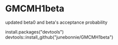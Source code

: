 # GMCMH1beta
updated beta0 and beta's acceptance probability

install.packages("devtools")
devtools::install_github("junebonnie/GMCMH1beta")
